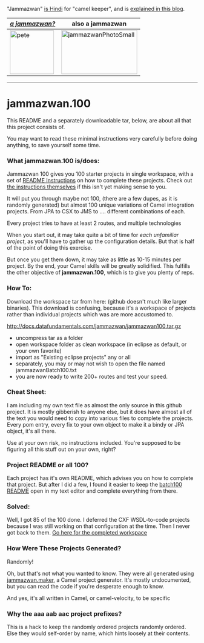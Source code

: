 "Jammazwan" [is Hindi](href="https://books.google.com/books?id=_kWROaer5UsC&amp;pg=PA1138&amp;lpg=PA1138&amp;dq=jammazwan+camel+keeper+hindi&amp;source=bl&amp;ots=7FaF5BXK_F&amp;sig=Cg-U5ORP3dHrFycaCFvo34GdpZ0&amp;hl=en&amp;sa=X&amp;ved=0ahUKEwj8v4OV3YbNAhVjpIMKHSYUB_oQ6AEIHDAA#v=onepage&amp;q=jammazwan%20camel%20keeper%20hindi&amp;f=false) for "camel keeper", and is [explained in this blog](https://betterologist.net/2016/05/jammazwan-projects-for-learning-apache-camel/).

|[**_a jammazwan?_**](https://betterologist.net/2016/06/jammazwan-for-hire/)|also a jammazwan|
| --- | --- |
|<img class="style-svg" src="https://betterologist.net/wp-content/uploads/2016/05/pete-300x297.jpg" alt="pete" width="116" height="115" />|<img class="style-svg" src="https://betterologist.net/wp-content/uploads/2016/05/jammazwanPhotoSmall.png" alt="jammazwanPhotoSmall" width="200" height="116" />|

---

# jammazwan.100

This README and a separately downloadable tar, below, are about all that this project consists of. 

You may want to read these minimal instructions very carefully before doing anything, to save yourself some time.

### What jammazwan.100 is/does:

Jammazwan 100 gives you 100 starter projects in single workspace, with a set of [README Instructions](https://github.com/jammazwan/jammazwan.100/blob/master/jammazwanBatch100.txt) on how to complete these projects. Check out [the instructions themselves](https://github.com/jammazwan/jammazwan.100/blob/master/jammazwanBatch100.txt) if this isn't yet making sense to you.

It will put you through maybe not 100, (there are a few dupes, as it is randomly generated) but almost 100 unique variations of Camel integration projects. From JPA to CSX to JMS to .... different combinations of each.

Every project tries to have at least 2 routes, and multiple technologies

When you start out, it may take quite a bit of time for _each unfamiliar project_, as you'll have to gather up the configuration details. But that is half of the point of doing this exercise. 

But once you get them down, it may take as little as 10-15 minutes per project. By the end, your Camel skills will be greatly solidified. This fulfills the other objective of **jammazwan.100**, which is to give you plenty of reps.

### How To:

Download the workspace tar from here: (github doesn't much like larger binaries). This download is confusing, because it's a workspace of projects rather than individual projects which was are more accustomed to.

http://docs.datafundamentals.com/jammazwan/jammazwan100.tar.gz

 * uncompress tar as a folder
 * open workspace folder as clean workspace (in eclipse as default, or your own favorite)
 * import as "Existing eclipse projects" any or all 
 * separately, you may or may not wish to open the file named jammazwanBatch100.txt 
 * you are now ready to write 200+ routes and test your speed.
 
### Cheat Sheet:

I am including my own text file as almost the only source in this github project. It is mostly gibberish to anyone else, but it does have almost all of the text you would need to copy into various files to complete the projects. Every pom entry, every fix to your own object to make it a bindy or JPA object, it's all there. 


Use at your own risk, no instructions included. You're supposed to be figuring all this stuff out on your own, right?

### Project README or all 100?

Each project has it's own README, which advises you on how to complete that project. But after I did a few, I found it easier to keep the [batch100 README](https://github.com/jammazwan/jammazwan.100/blob/master/jammazwanBatch100.txt) open in my text editor and complete everything from there.

### Solved:

Well, I got 85 of the 100 done. I deferred the CXF WSDL-to-code projects because I was still working on that configuration at the time. Then I never got back to them. [Go here for the completed workspace](https://github.com/jammazwan/jammazwan.100.done)

### How Were These Projects Generated?

Randomly!

Oh, but that's not what you wanted to know. They were all generated using [jammazwan.maker](https://github.com/jammazwan/jammazwan.maker), a Camel project generator. It's mostly undocumented, but you can read the code if you're desperate enough to know. 

And yes, it's all written in Camel, or camel-velocity, to be specific

### Why the aaa aab aac project prefixes? 

This is a hack to keep the randomly ordered projects randomly ordered. Else they would self-order by name, which hints loosely at their contents.

